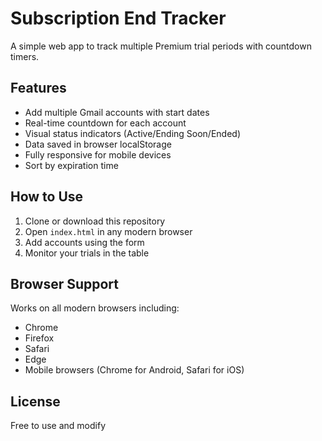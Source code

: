 # Subscription End Tracker

A simple web app to track multiple Premium trial periods with countdown timers.

## Features

- Add multiple Gmail accounts with start dates
- Real-time countdown for each account
- Visual status indicators (Active/Ending Soon/Ended)
- Data saved in browser localStorage
- Fully responsive for mobile devices
- Sort by expiration time

## How to Use

1. Clone or download this repository
2. Open `index.html` in any modern browser
3. Add accounts using the form
4. Monitor your trials in the table

## Browser Support

Works on all modern browsers including:
- Chrome
- Firefox
- Safari
- Edge
- Mobile browsers (Chrome for Android, Safari for iOS)

## License

Free to use and modify
